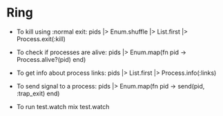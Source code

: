 # Ring

* To kill using :normal exit:
   pids |> Enum.shuffle |> List.first |> Process.exit(:kill)

* To check if processes are alive:
   pids |> Enum.map(fn pid -> Process.alive?(pid) end)

* To get info about process links:
	 pids |> List.first |> Process.info(:links)

* To send signal to a process:
	 pids |> Enum.map(fn pid -> send(pid, :trap_exit) end)

* To run test.watch
	 mix test.watch



